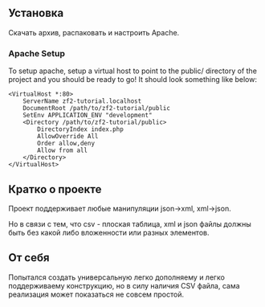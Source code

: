 Установка
------------

Скачать архив, распаковать и настроить Apache.

### Apache Setup

To setup apache, setup a virtual host to point to the public/ directory of the
project and you should be ready to go! It should look something like below:

    <VirtualHost *:80>
        ServerName zf2-tutorial.localhost
        DocumentRoot /path/to/zf2-tutorial/public
        SetEnv APPLICATION_ENV "development"
        <Directory /path/to/zf2-tutorial/public>
            DirectoryIndex index.php
            AllowOverride All
            Order allow,deny
            Allow from all
        </Directory>
    </VirtualHost>


Кратко о проекте
-----------------
Проект поддерживает любые манипуляции json->xml, xml->json.

Но в связи с тем,
что csv - плоская таблица, xml и json файлы должны быть без какой либо вложенности или разных элементов.

От себя
----------------
Попытался создать универсальную легко дополняему и легко поддерживаему конструкцию, но в силу наличия CSV файла,
сама реализация может показаться не совсем простой.


